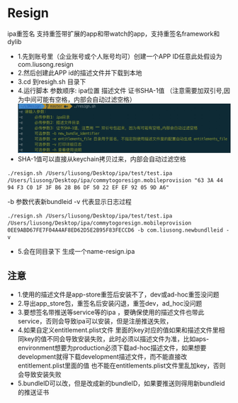 # Resign
ipa重签名 支持重签带扩展的app和带watch的app，支持重签名framework和dylib


- 1.先到账号里（企业账号或个人账号均可）创建一个APP ID任意此处假设为com.liusong.resign
- 2.然后创建此APP id的描述文件并下载到本地
- 3.cd 到resigh.sh 目录下
- 4.运行脚本 参数顺序: ipa位置 描述文件 证书SHA-1值 （注意需要加双引号,因为中间可能有空格，内部会自动过滤空格）
![image](https://github.com/lsmakethebest/LSResign/blob/master/2.png)
- SHA-1值可以直接从keychain拷贝过来，内部会自动过滤空格
```
./resign.sh /Users/liusong/Desktop/ipa/test/test.ipa  /Users/liusong/Desktop/ipa/commytogoresign.mobileprovision "63 3A 44 94 F3 C0 1F 3F B6 28 B6 DF 50 22 EF EF 92 05 9D A6"
```
-b 参数代表新bundleid 
-v 代表显示日志过程
```
./resign.sh /Users/liusong/Desktop/ipa/test/test.ipa  /Users/liusong/Desktop/ipa/commytogoresign.mobileprovision 0EE9ABD67FE7F04A4AF8ED62D5E2B95F83FECCD6 -b com.liusong.newbundlleid -v
```
-  5.会在同目录下 生成一个name-resign.ipa

## 注意
- 1.使用的描述文件是app-store重签后安装不了，dev或ad-hoc重签没问题
- 2.导出app_store包，重签名后安装闪退，重签dev，ad_hoc没问题
- 3.要想签名带推送等service等的ipa ，要确保使用的描述文件也带此service，否则会导致ipa可以安装，但是注册推送失败，
- 4.如果自定义entitlement.plist文件 里面的key对应的值如果和描述文件里相同key的值不同会导致安装失败，此时必须以描述文件为准，比如aps-environment想要为production必须下载ad-hoc描述文件，如果想要development就得下载development描述文件，而不能直接改entitlement.plist里面的值
也不能在entitlements.plist文件里乱加key，否则会导致安装失败
- 5.bundleID可以改，但是改成新的bundleID，如果要推送则得用新bundleid的推送证书
